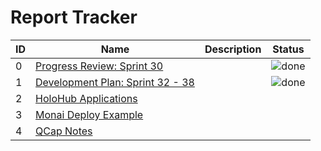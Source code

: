 # Report Tracker
|ID|Name|Description|Status|
|-|-|-|-|
|0|[Progress Review: Sprint 30][0]||![done]|
|1|[Development Plan: Sprint 32 - 38][1]||![done]|
|2|[HoloHub Applications][2]|||
|3|[Monai Deploy Example][3]|||
|4|[QCap Notes][4]|||

[0]: ./report-00000.md
[1]: ./report-00001.md
[2]: ./report-00002.md
[3]: ./report-00003.md
[4]: ./report-00004.md

[done]: https://img.shields.io/badge/Done-green